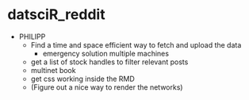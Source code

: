 # datsciR_reddit

* PHILIPP
  * Find a time and space efficient way to fetch and upload the data
    * emergency solution multiple machines
  * get a list of stock handles to filter relevant posts
  * multinet book
  * get css working inside the RMD
  * (Figure out a nice way to render the networks)